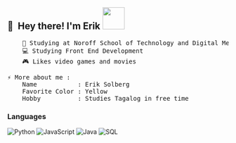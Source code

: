 ## 👋 &nbsp;Hey there! I'm Erik <img src="https://media.giphy.com/media/mGcNjsfWAjY5AEZNw6/giphy.gif" width="50"/> 
<pre>
    💼 Studying at Noroff School of Technology and Digital Media
    💻 Studying Front End Development 
    🎮 Likes video games and movies
</pre>
<pre>
⚡ More about me :
    Name           : Erik Solberg
    Favorite Color : Yellow
    Hobby          : Studies Tagalog in free time
</pre>
### Languages

![Python](https://img.shields.io/badge/-Python-000?&logo=Python)
![JavaScript](https://img.shields.io/badge/-JavaScript-000?&logo=JavaScript)
![Java](https://img.shields.io/badge/-Java-000?&logo=Java&logoColor=007396)
![SQL](https://img.shields.io/badge/-SQL-000?&logo=MySQL)
